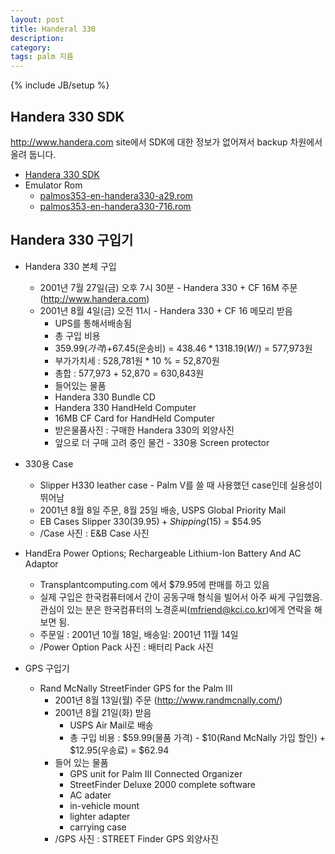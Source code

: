 ```yaml
---
layout: post
title: Handeral 330
description: 
category: 
tags: palm 지름
---
```

{% include JB/setup %}

## Handera 330 SDK

<http://www.handera.com> site에서 SDK에 대한 정보가 없어져서 backup 차원에서 올려 둡니다.

- [Handera 330 SDK](https://db.tt/H7pGGdcc)
- Emulator Rom
  - [palmos353-en-handera330-a29.rom](https://db.tt/cEVDIWU3)
  - [palmos353-en-handera330-716.rom](https://db.tt/H7pGGdcc)

## Handera 330 구입기

- Handera 330 본체 구입
  - 2001년 7월 27일(금) 오후 7시 30분 - Handera 330 + CF 16M 주문 (http://www.handera.com)
  - 2001년 8월 4일(금) 오전 11시 - Handera 330 + CF 16 메모리 받음
    - UPS를 통해서배송됨
    - 총 구입 비용
     - $359.99(가격)+$67.45(운송비) = $438.46 * 1318.19(W/$) = 577,973원
     - 부가가치세 : 528,781원 * 10 % = 52,870원
     - 총합 : 577,973 + 52,870 = 630,843원
    - 들어있는 물품
     - Handera 330 Bundle CD
     - Handera 330 HandHeld Computer
     - 16MB CF Card for HandHeld Computer
    - 받은물품사진 : 구매한 Handera 330의 외양사진
    - 앞으로 더 구매 고려 중인 물건 - 330용 Screen protector

- 330용 Case
  - Slipper H330 leather case - Palm V를 쓸 때 사용했던 case인데 실용성이 뛰어남
  - 2001년 8월 8일 주문, 8월 25일 배송, USPS Global Priority Mail
  - EB Cases Slipper 330($39.95) + Shipping($15) = $54.95
  - /Case 사진 : E&B Case 사진

- HandEra Power Options; Rechargeable Lithium-Ion Battery And AC Adaptor
  - Transplantcomputing.com 에서 $79.95에 판매를 하고 있음
  - 실제 구입은 한국컴퓨터에서 간이 공동구매 형식을 빌어서 아주 싸게 구입했음. 관심이 있는 분은 한국컴퓨터의 노경훈씨(mfriend@kci.co.kr)에게 연락을 해 보면 됨.
  - 주문일 : 2001년 10월 18일, 배송일: 2001년 11월 14일
  - /Power Option Pack 사진 : 배터리 Pack 사진

- GPS 구입기
  - Rand McNally StreetFinder GPS for the Palm III
    - 2001년 8월 13일(월) 주문 (http://www.randmcnally.com/)
    - 2001년 8월 21일(화) 받음
      - USPS Air Mail로 배송
      - 총 구입 비용 : $59.99(물품 가격) - $10(Rand McNally 가입 할인) + $12.95(우송료) = $62.94
    - 들어 있는 물품
      - GPS unit for Palm III Connected Organizer
      - StreetFinder Deluxe 2000 complete software
      - AC adater
      - in-vehicle mount
      - lighter adapter
      - carrying case
    - /GPS 사진 : STREET Finder GPS 외양사진
